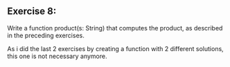 Exercise 8:
-----------
Write a function product(s: String) that computes the product, as described in the preceding exercises.

As i did the last 2 exercises by creating a function with 2 different solutions, this one is not necessary anymore.